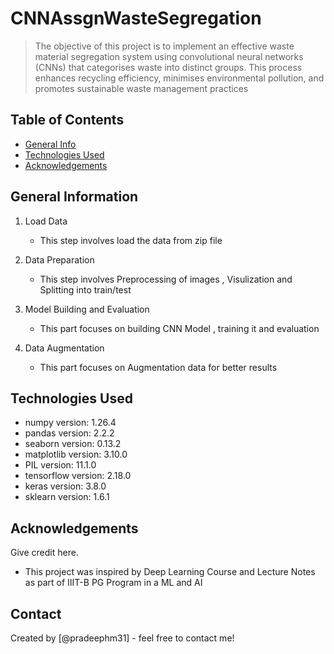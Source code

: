 # CNNAssgnWasteSegregation
> The objective of this project is to implement an effective waste material segregation system using convolutional neural networks (CNNs) that categorises waste into distinct groups. This process enhances recycling efficiency, minimises environmental pollution, and promotes sustainable waste management practices


## Table of Contents
* [General Info](#general-information)
* [Technologies Used](#technologies-used)
* [Acknowledgements](#acknowledgements)

## General Information
1. Load Data	
	- This step involves load the data from zip file

2. Data Preparation
	- This step involves Preprocessing of images , Visulization and Splitting into train/test

3. Model Building and Evaluation
	- This part focuses on building CNN Model , training it and evaluation
   
4. Data Augmentation
	- This part focuses on Augmentation data for better results



## Technologies Used
- numpy version: 1.26.4
- pandas version: 2.2.2
- seaborn version: 0.13.2
- matplotlib version: 3.10.0
- PIL version: 11.1.0
- tensorflow version: 2.18.0
- keras version: 3.8.0
- sklearn version: 1.6.1



## Acknowledgements
Give credit here.
- This project was inspired by Deep Learning Course and Lecture Notes as part of IIIT-B PG Program in a ML and AI


## Contact
Created by [@pradeephm31] - feel free to contact me!
